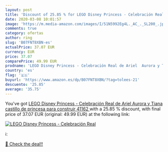 ```yaml
---
layout: post
title: 'Discount of 25.85 % for LEGO Disney Princess - Celebración Real '
date: 2020-03-08 10:01:57
image: 'https://m.media-amazon.com/images/I/51N5992Eg4L._AC_._SL200_.jpg'
comments: true
category: ofertas
author: ring
slug: 'B07FNT8XBN-es'
actualPrice: 37.07 EUR
currency: EUR
price: 37.07
comparePrice: 49.99 EUR
prodname: 'LEGO Disney Princess - Celebración Real de Ariel  Aurora y Tiana  castillo de princesa para construir  41162 '
country: 'es'
flag: '🇪🇸'
buyurl: 'https://www.amazon.es/dp/B07FNT8XBN/?tag=tolees-21'
descuento: '25.85'
average: '35.75'
---
```


You've got [LEGO Disney Princess - Celebración Real de Ariel  Aurora y Tiana  castillo de princesa para construir  41162 ](https://www.amazon.es/dp/B07FNT8XBN/?tag=tolees-21) with a  25.85 % discount, with final price of 37.07 EUR (original: 49.99 EUR) at the following link:

[![LEGO Disney Princess - Celebración Real ](https://m.media-amazon.com/images/I/51N5992Eg4L._AC_._SL200_.jpg)](https://www.amazon.es/dp/B07FNT8XBN/?tag=tolees-21)

ℹ️:


[🛒 Check the deal!!](https://www.amazon.es/dp/B07FNT8XBN/?tag=tolees-21)
